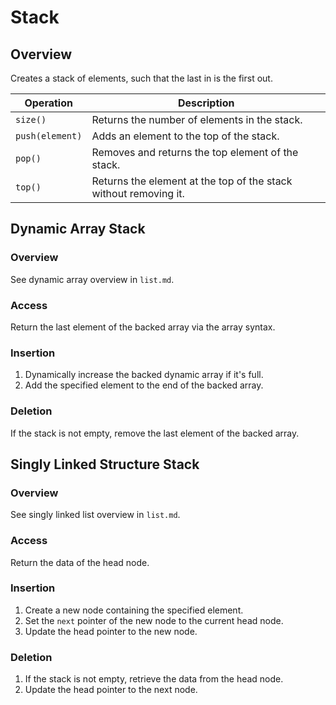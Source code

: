 # Stack

## Overview

Creates a stack of elements, such that the last in is the first out.

| Operation             | Description                                                    |
| --------------------- | -------------------------------------------------------------- |
| `size()`              | Returns the number of elements in the stack.                  |
| `push(element)`       | Adds an element to the top of the stack.                      |
| `pop()`               | Removes and returns the top element of the stack.             |
| `top()` | Returns the element at the top of the stack without removing it. |

## Dynamic Array Stack

### Overview

See dynamic array overview in `list.md`.

### Access

Return the last element of the backed array via the array syntax.

### Insertion

1. Dynamically increase the backed dynamic array if it's full.
2. Add the specified element to the end of the backed array.

### Deletion

If the stack is not empty, remove the last element of the backed array.

## Singly Linked Structure Stack

### Overview

See singly linked list overview in `list.md`.

### Access

Return the data of the head node.

### Insertion

1. Create a new node containing the specified element.
2. Set the `next` pointer of the new node to the current head node.
3. Update the head pointer to the new node.

### Deletion

1. If the stack is not empty, retrieve the data from the head node.
2. Update the head pointer to the next node.
